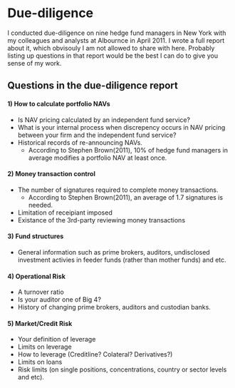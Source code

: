 # Due-diligence
I conducted due-diligence on nine hedge fund managers in New York with my colleagues and analysts at Albournce in April 2011. I wrote a full report about it, which obvisouly I am not allowed to share with here. Probably listing up questions in that report would be the best I can do to give you sense of my work.

## Questions in the due-diligence report
#### 1) How to calculate portfolio NAVs
- Is NAV pricing calculated by an independent fund service?
- What is your internal process when discrepency occurs in NAV pricing between your firm and the independent fund service?
- Historical records of re-announcing NAVs.
  - According to Stephen Brown(2011), 10% of hedge fund managers in average modifies a portfolio NAV at least once.

#### 2) Money transaction control
- The number of signatures required to complete money transactions. 
  - According to Stephen Brown(2011), an average of 1.7 signatures is needed.
- Limitation of receipiant imposed
- Existance of the 3rd-party reviewing money transactions

#### 3) Fund structures
- General information such as prime brokers, auditors, undisclosed investment activies in feeder funds (rather than mother funds) and etc.

#### 4) Operational Risk
- A turnover ratio
- Is your auditor one of Big 4?
- History of changing prime brokers, auditors and custodian banks.

#### 5) Market/Credit Risk
- Your definition of leverage
- Limits on leverage
- How to leverage (Creditline? Colateral? Derivatives?)
- Limits on loans
- Risk limits (on single positions, concentrations, country or sector levels and etc).
